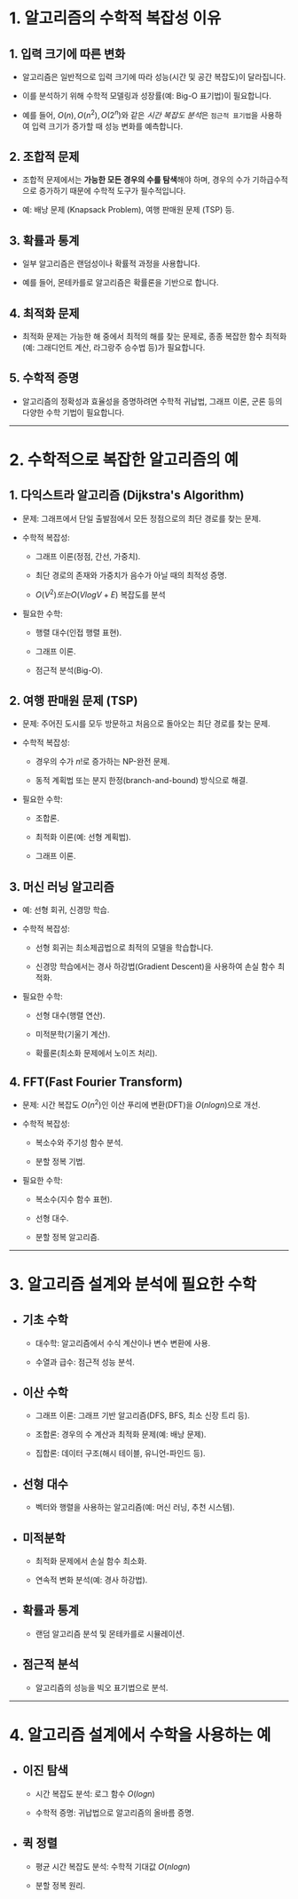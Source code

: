 # 1. 알고리즘의 수학적 복잡성 이유

## 1. 입력 크기에 따른 변화

+ 알고리즘은 일반적으로 입력 크기에 따라 성능(시간 및 공간 복잡도)이 달라집니다. 

+ 이를 분석하기 위해 수학적 모델링과 성장률(예: Big-O 표기법)이 필요합니다.

+ 예를 들어, 
$O(n), O(n^2), O(2^n)$와 같은 *시간 복잡도 분석*은 `점근적 표기법`을 사용하여 입력 크기가 증가할 때 성능 변화를 예측합니다.

## 2. 조합적 문제

+ 조합적 문제에서는 **가능한 모든 경우의 수를 탐색**해야 하며, 경우의 수가 기하급수적으로 증가하기 때문에 수학적 도구가 필수적입니다.

+ 예: 배낭 문제 (Knapsack Problem), 여행 판매원 문제 (TSP) 등.

## 3. 확률과 통계

+ 일부 알고리즘은 랜덤성이나 확률적 과정을 사용합니다. 

+ 예를 들어, 몬테카를로 알고리즘은 확률론을 기반으로 합니다.

## 4. 최적화 문제

+ 최적화 문제는 가능한 해 중에서 최적의 해를 찾는 문제로, 종종 복잡한 함수 최적화(예: 그래디언트 계산, 라그랑주 승수법 등)가 필요합니다.

## 5. 수학적 증명

+ 알고리즘의 정확성과 효율성을 증명하려면 수학적 귀납법, 그래프 이론, 군론 등의 다양한 수학 기법이 필요합니다.

---

# 2. 수학적으로 복잡한 알고리즘의 예

## 1. 다익스트라 알고리즘 (Dijkstra's Algorithm)

+ 문제: 그래프에서 단일 출발점에서 모든 정점으로의 최단 경로를 찾는 문제.

+ 수학적 복잡성:

    + 그래프 이론(정점, 간선, 가중치).

    + 최단 경로의 존재와 가중치가 음수가 아닐 때의 최적성 증명.

    + $O(V^2) 또는 O(VlogV + E)$ 복잡도를 분석

+ 필요한 수학:

    + 행렬 대수(인접 행렬 표현).

    + 그래프 이론.

    + 점근적 분석(Big-O).

## 2. 여행 판매원 문제 (TSP)

+ 문제: 주어진 도시를 모두 방문하고 처음으로 돌아오는 최단 경로를 찾는 문제.

+ 수학적 복잡성:

    + 경우의 수가  $n!$로 증가하는 NP-완전 문제.

    + 동적 계획법 또는 분지 한정(branch-and-bound) 방식으로 해결.

+ 필요한 수학:

    + 조합론.

    + 최적화 이론(예: 선형 계획법).

    + 그래프 이론.
     
## 3. 머신 러닝 알고리즘

+ 예: 선형 회귀, 신경망 학습.

+ 수학적 복잡성:

    + 선형 회귀는 최소제곱법으로 최적의 모델을 학습합니다.

    + 신경망 학습에서는 경사 하강법(Gradient Descent)을 사용하여 손실 함수 최적화.

+ 필요한 수학:

    + 선형 대수(행렬 연산).

    + 미적분학(기울기 계산).

    + 확률론(최소화 문제에서 노이즈 처리).

## 4. FFT(Fast Fourier Transform)

+ 문제: 시간 복잡도 $O(n^2)$인 이산 푸리에 변환(DFT)을 $O(nlogn)$으로 개선.

+ 수학적 복잡성:

    + 복소수와 주기성 함수 분석.

    + 분할 정복 기법.

+ 필요한 수학:

    + 복소수(지수 함수 표현).

    + 선형 대수.

    + 분할 정복 알고리즘.

---

# 3. 알고리즘 설계와 분석에 필요한 수학

+ ## 기초 수학
    
    + 대수학: 알고리즘에서 수식 계산이나 변수 변환에 사용.
    
    + 수열과 급수: 점근적 성능 분석.

+ ## 이산 수학
    
    + 그래프 이론: 그래프 기반 알고리즘(DFS, BFS, 최소 신장 트리 등).
    
    + 조합론: 경우의 수 계산과 최적화 문제(예: 배낭 문제).
    
    + 집합론: 데이터 구조(해시 테이블, 유니언-파인드 등).

+ ## 선형 대수

    + 벡터와 행렬을 사용하는 알고리즘(예: 머신 러닝, 추천 시스템).

+ ## 미적분학

    + 최적화 문제에서 손실 함수 최소화.

    + 연속적 변화 분석(예: 경사 하강법).
+ ## 확률과 통계

    + 랜덤 알고리즘 분석 및 몬테카를로 시뮬레이션.

+ ## 점근적 분석

    + 알고리즘의 성능을 빅오 표기법으로 분석.

---

# 4. 알고리즘 설계에서 수학을 사용하는 예

+ ## 이진 탐색

    + 시간 복잡도 분석: 로그 함수 $O(logn)$

    + 수학적 증명: 귀납법으로 알고리즘의 올바름 증명.
+ ## 퀵 정렬

    + 평균 시간 복잡도 분석: 수학적 기대값 $O(nlogn)$

    + 분할 정복 원리.